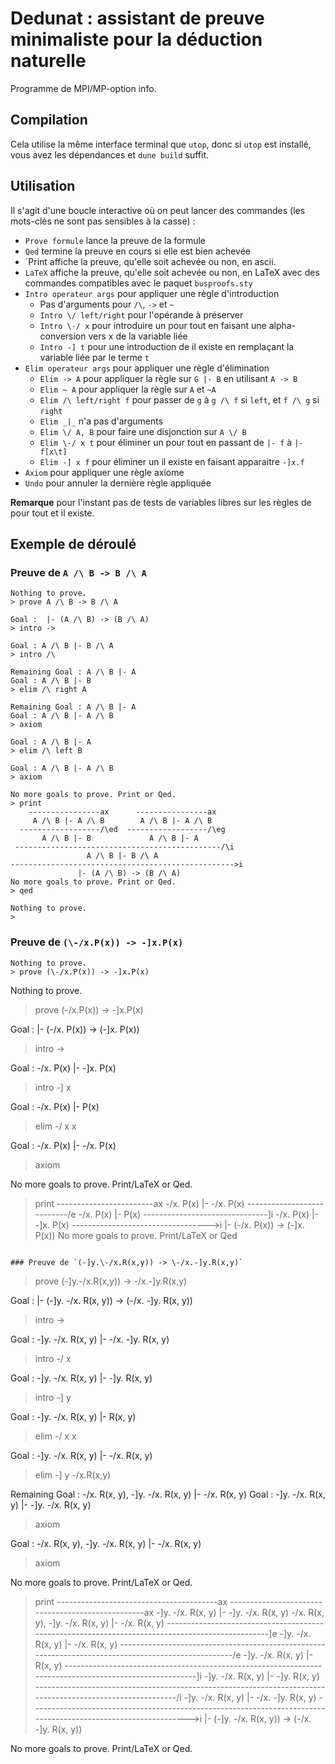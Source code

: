 # Dedunat : assistant de preuve minimaliste pour la déduction naturelle

Programme de MPI/MP-option info.

## Compilation

Cela utilise la même interface terminal que `utop`, donc si `utop` est
installé, vous avez les dépendances et `dune build` suffit.

## Utilisation

Il s'agit d'une boucle interactive où on peut lancer des commandes (les
mots-clés ne sont pas sensibles à la casse) :

* `Prove formule` lance la preuve de la formule
* `Qed` termine la preuve en cours si elle est bien achevée
* `Print affiche la preuve, qu'elle soit achevée ou non, en ascii.
* `LaTeX` affiche la preuve, qu'elle soit achevée ou non, en LaTeX avec 
  des commandes compatibles avec le paquet `busproofs.sty`
* `Intro operateur args` pour appliquer une règle d'introduction
    * Pas d'arguments pour `/\`, `->` et `~`
    * `Intro \/ left/right` pour l'opérande à préserver
    * `Intro \-/ x` pour introduire un pour tout en faisant une
      alpha-conversion vers x de la variable liée
    * `Intro -] t` pour une introduction de il existe en remplaçant la variable
      liée par le terme `t`
* `Elim operateur args` pour appliquer une règle d'élimination
    * `Elim -> A` pour appliquer la règle sur `G |- B` en utilisant `A -> B`
    * `Elim ~ A` pour appliquer la règle sur `A` et `~A`
    * `Elim /\ left/right f` pour passer de `g` à `g /\ f` si `left`, et `f /\ g`
      si `right`
    * `Elim _|_` n'a pas d'arguments
    * `Elim \/ A, B` pour faire une disjonction sur `A \/ B`
    * `Elim \-/ x t` pour éliminer un pour tout en passant de `|- f` à `|- f[x\t]`
    * `Elim -] x f` pour éliminer un il existe en faisant apparaitre `-]x.f`
* `Axiom` pour appliquer une règle axiome
* `Undo` pour annuler la dernière règle appliquée

**Remarque** pour l'instant pas de tests de variables libres sur les règles de
pour tout et il existe.

## Exemple de déroulé

### Preuve de `A /\ B -> B /\ A`
```
Nothing to prove.
> prove A /\ B -> B /\ A

Goal :  |- (A /\ B) -> (B /\ A)
> intro ->

Goal : A /\ B |- B /\ A
> intro /\

Remaining Goal : A /\ B |- A
Goal : A /\ B |- B
> elim /\ right A

Remaining Goal : A /\ B |- A
Goal : A /\ B |- A /\ B
> axiom

Goal : A /\ B |- A
> elim /\ left B

Goal : A /\ B |- A /\ B
> axiom

No more goals to prove. Print or Qed.
> print
    ----------------ax      ----------------ax
     A /\ B |- A /\ B        A /\ B |- A /\ B
  ------------------/\ed  ------------------/\eg
       A /\ B |- B             A /\ B |- A
 ----------------------------------------------/\i
                 A /\ B |- B /\ A
-------------------------------------------------->i
               |- (A /\ B) -> (B /\ A)
No more goals to prove. Print or Qed.
> qed

Nothing to prove.
>
```

### Preuve de `(\-/x.P(x)) -> -]x.P(x)`

```
Nothing to prove.
> prove (\-/x.P(x)) -> -]x.P(x)

```
Nothing to prove.
> prove (\-/x.P(x)) -> -]x.P(x)

Goal :  |- (\-/x. P(x)) -> (-]x. P(x))
> intro ->

Goal : \-/x. P(x) |- -]x. P(x)
> intro -] x

Goal : \-/x. P(x) |- P(x)
> elim \-/ x x

Goal : \-/x. P(x) |- \-/x. P(x)
> axiom

No more goals to prove. Print/LaTeX or Qed.
> print
    ------------------------ax
     \-/x. P(x) |- \-/x. P(x)
  --------------------------\-/e
        \-/x. P(x) |- P(x)
 -------------------------------]i
      \-/x. P(x) |- -]x. P(x)
---------------------------------->i
   |- (\-/x. P(x)) -> (-]x. P(x))
No more goals to prove. Print/LaTeX or Qed
```

### Preuve de `(-]y.\-/x.R(x,y)) -> \-/x.-]y.R(x,y)`

```
> prove (-]y.\-/x.R(x,y)) -> \-/x.-]y.R(x,y)

Goal :  |- (-]y. \-/x. R(x, y)) -> (\-/x. -]y. R(x, y))
> intro ->

Goal : -]y. \-/x. R(x, y) |- \-/x. -]y. R(x, y)
> intro \-/ x

Goal : -]y. \-/x. R(x, y) |- -]y. R(x, y)
> intro -] y

Goal : -]y. \-/x. R(x, y) |- R(x, y)
> elim \-/ x x

Goal : -]y. \-/x. R(x, y) |- \-/x. R(x, y)
> elim -] y \-/x.R(x,y)

Remaining Goal : \-/x. R(x, y), -]y. \-/x. R(x, y) |- \-/x. R(x, y)
Goal : -]y. \-/x. R(x, y) |- -]y. \-/x. R(x, y)
> axiom

Goal : \-/x. R(x, y), -]y. \-/x. R(x, y) |- \-/x. R(x, y)
> axiom

No more goals to prove. Print/LaTeX or Qed.
> print
       ----------------------------------------ax  --------------------------------------------------ax
        -]y. \-/x. R(x, y) |- -]y. \-/x. R(x, y)    \-/x. R(x, y), -]y. \-/x. R(x, y) |- \-/x. R(x, y)
      -------------------------------------------------------------------------------------------------]e
                                      -]y. \-/x. R(x, y) |- \-/x. R(x, y)
    ---------------------------------------------------------------------------------------------------\-/e
                                         -]y. \-/x. R(x, y) |- R(x, y)
   --------------------------------------------------------------------------------------------------------]i
                                       -]y. \-/x. R(x, y) |- -]y. R(x, y)
 ----------------------------------------------------------------------------------------------------------\-/i
                                    -]y. \-/x. R(x, y) |- \-/x. -]y. R(x, y)
--------------------------------------------------------------------------------------------------------------->i
                                 |- (-]y. \-/x. R(x, y)) -> (\-/x. -]y. R(x, y))

No more goals to prove. Print/LaTeX or Qed.
```


